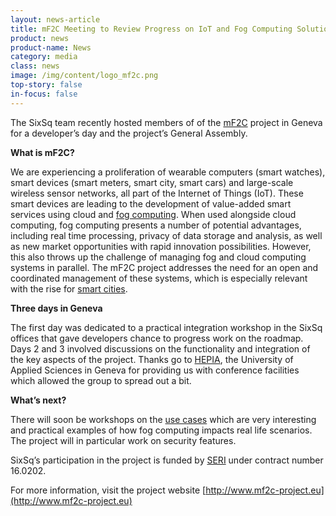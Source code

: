 ```yaml
---
layout: news-article
title: mF2C Meeting to Review Progress on IoT and Fog Computing Solutions
product: news
product-name: News
category: media
class: news
image: /img/content/logo_mf2c.png
top-story: false
in-focus: false
---
```


The SixSq team recently hosted members of of the [mF2C](http://www.mf2c-project.eu/) project in Geneva for a developer’s day and the project’s General Assembly.

**What is mF2C?**

We are experiencing a proliferation of wearable computers (smart watches), smart devices (smart meters, smart city, smart cars) and large-scale wireless sensor networks, all part of the Internet of Things (IoT). These smart devices are leading to the development of value-added smart services using cloud and [fog computing](http://media.sixsq.com/blog/improving-emergency-situation-management-smart-cities). When used alongside cloud computing, fog computing presents a number of potential advantages, including real time processing, privacy of data storage and analysis, as well as new market opportunities with rapid innovation possibilities. However, this also throws up the challenge of managing fog and cloud computing systems in parallel. The mF2C project addresses the need for an open and coordinated management of these systems, which is especially relevant with the rise for [smart cities](http://media.sixsq.com/blog/what-is-a-smart-city).

**Three days in Geneva**

The first day was dedicated to a practical integration workshop in the SixSq offices that gave developers chance to progress work on the roadmap. Days 2 and 3 involved discussions on the functionality and integration of the key aspects of the project. Thanks go to [HEPIA](http://hepia.hesge.ch/), the University of Applied Sciences in Geneva for providing us with conference facilities which allowed the group to spread out a bit.

**What’s next?**

There will soon be workshops on the [use cases](http://www.mf2c-project.eu/blog/press-room/use-cases/) which are very interesting and practical examples of how fog computing impacts real life scenarios. The project will in particular work on security features.

SixSq’s participation in the project is funded by [SERI](https://www.sbfi.admin.ch/sbfi/en/home.html) under contract number 16.0202.

For more information, visit the project website [http://www.mf2c-project.eu](http://www.mf2c-project.eu)

